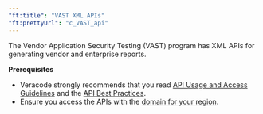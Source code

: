 ```yaml
---
"ft:title": "VAST XML APIs"
"ft:prettyUrl": "c_VAST_api"
---
```

The Vendor Application Security Testing (VAST) program has XML APIs for generating vendor and enterprise reports.

<p font-size="13pt"><b>Prerequisites</b></p>

- Veracode strongly recommends that you read [API Usage and Access Guidelines](https://docs.veracode.com/r/c_API_usage_guidelines) and the [API Best Practices](https://docs.veracode.com/r/About_Veracode_API_Best_Practices).
- Ensure you access the APIs with the [domain for your region](https://docs.veracode.com/r/Region_Domains_for_Veracode_APIs).